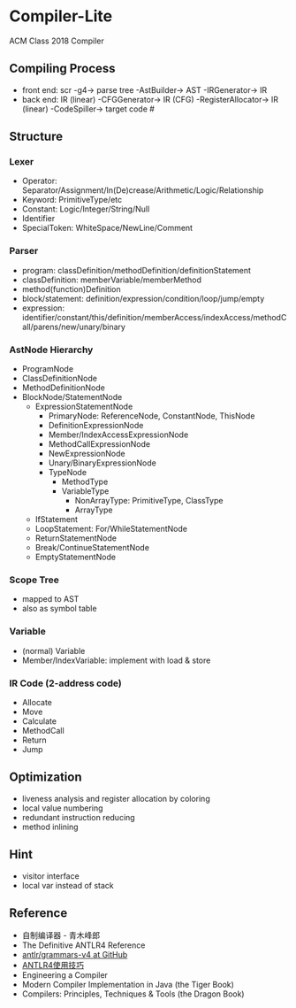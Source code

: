 # Compiler-Lite
ACM Class 2018 Compiler

## Compiling Process

- front end: scr -g4-> parse tree -AstBuilder-> AST -IRGenerator-> IR
- back end: IR (linear) -CFGGenerator-> IR (CFG) -RegisterAllocator-> IR (linear) -CodeSpiller-> target code #

## Structure

### Lexer

- Operator: Separator/Assignment/In(De)crease/Arithmetic/Logic/Relationship
- Keyword: PrimitiveType/etc
- Constant: Logic/Integer/String/Null
- Identifier
- SpecialToken: WhiteSpace/NewLine/Comment

### Parser

- program: classDefinition/methodDefinition/definitionStatement
- classDefinition: memberVariable/memberMethod
- method(function)Definition
- block/statement: definition/expression/condition/loop/jump/empty
- expression: identifier/constant/this/definition/memberAccess/indexAccess/methodCall/parens/new/unary/binary

### AstNode Hierarchy

- ProgramNode
- ClassDefinitionNode
- MethodDefinitionNode
- BlockNode/StatementNode
  - ExpressionStatementNode
    - PrimaryNode: ReferenceNode, ConstantNode, ThisNode
    - DefinitionExpressionNode
    - Member/IndexAccessExpressionNode
    - MethodCallExpressionNode
    - NewExpressionNode
    - Unary/BinaryExpressionNode
    - TypeNode
      - MethodType
      - VariableType
        - NonArrayType: PrimitiveType, ClassType
        - ArrayType
  - IfStatement
  - LoopStatement: For/WhileStatementNode
  - ReturnStatementNode
  - Break/ContinueStatementNode
  - EmptyStatementNode

### Scope Tree

- mapped to AST
- also as symbol table

### Variable

- (normal) Variable
- Member/IndexVariable: implement with load & store

### IR Code (2-address code)

- Allocate
- Move
- Calculate
- MethodCall
- Return
- Jump

## Optimization

- liveness analysis and register allocation by coloring
- local value numbering
- redundant instruction reducing
- method inlining

## Hint

- visitor interface
- local var instead of stack

## Reference

- 自制编译器 - 青木峰郎
- The Definitive ANTLR4 Reference
- [antlr/grammars-v4 at GitHub](https://github.com/antlr/grammars-v4/tree/master/java)
- [ANTLR4使用技巧](https://abcdabcd987.com/using-antlr4/)
- Engineering a Compiler
- Modern Compiler Implementation in Java (the Tiger Book)
- Compilers: Principles, Techniques & Tools (the Dragon Book)